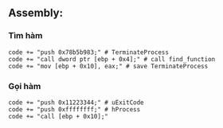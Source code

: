 ## Assembly:
### Tìm hàm
```
code += "push 0x78b5b983;" # TerminateProcess
code += "call dword ptr [ebp + 0x4];" # call find_function
code += "mov [ebp + 0x10], eax;" # save TerminateProcess 
```
### Gọi hàm
```
code += "push 0x11223344;" # uExitCode
code += "push 0xffffffff;" # hProcess
code += "call [ebp + 0x10];"
```
